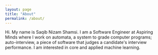 ```yaml
---
layout: page
title: "About"
permalink: /about/
---
```


Hi. My name is Saqib Nizam Shamsi. I am a Software Engineer at Aspiring Minds where I work on automata, a system to grade computer programs; auto-interview, a piece of software that judges a candidate's interview performance. I am interested in core and applied machine learning.

